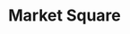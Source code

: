 ---
Name: Market Square
Area: Bingley
Address: Main St, Bingley
Postcode: BD16 2LZ
Web: 
Facebook: 
Lat: 
Lng: 
Member: 
Description: The Market Square in Bingley plays host to many events throughout the
  year.
splash: market-square.jpg
image-credit: Ron Pengelly
internal-link: 
internal-link-text: 
LastUpdated: '2025-07-18'
closed-date: 
title: Market Square
permalink: "/venues/market_square.html"
layout: venue_page
---
